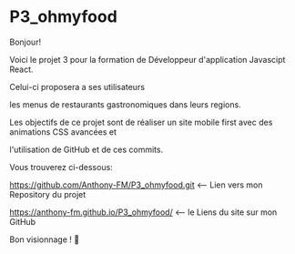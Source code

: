 # P3_ohmyfood

Bonjour!

Voici le projet 3 pour la formation de Développeur d'application Javascipt React. 

Celui-ci proposera a ses utilisateurs

les menus de restaurants gastronomiques dans leurs regions.

Les objectifs de ce projet sont de réaliser un site mobile first avec des animations CSS avancées et

l'utilisation de GitHub et de ces commits.

Vous trouverez ci-dessous:

https://github.com/Anthony-FM/P3_ohmyfood.git <-- Lien vers mon Repository du projet 

https://anthony-fm.github.io/P3_ohmyfood/ <-- le Liens du site sur mon GitHub

Bon visionnage ! :monocle_face: